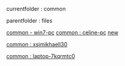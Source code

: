 currentfolder : common

parentfolder : files

[common - win7-pc](http://win7-pc/doc/files/common/open-command-prompt-here.html)
[common : celine-pc](http://celine-pc/doc/files/common/open-command-prompt-here.html)
[new](http://celine-pc/doc/files/common/open-command-prompt-here.html)

[common : xsjmikhaell30](http://xsjmikhaell30/doc/files/common/open-command-prompt-here.html)

[common : laptop-7kqrmtc0](http://laptop-7kqrmtc0/doc/files/common/open-command-prompt-here.html)


